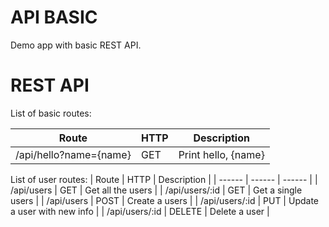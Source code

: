 # API BASIC
Demo app with basic REST API.

# REST API
List of basic routes:

| Route | HTTP | Description |
| ------ | ------ | ------ |
| /api/hello?name={name} | GET | Print hello, {name} |
List of user routes:
| Route | HTTP | Description |
| ------ | ------ | ------ |
| /api/users | GET | Get all the users  |
| /api/users/:id | GET | Get a single users  |
| /api/users | POST | Create a users  |
| /api/users/:id | PUT | Update a user with new info  |
| /api/users/:id | DELETE | Delete a user  |
